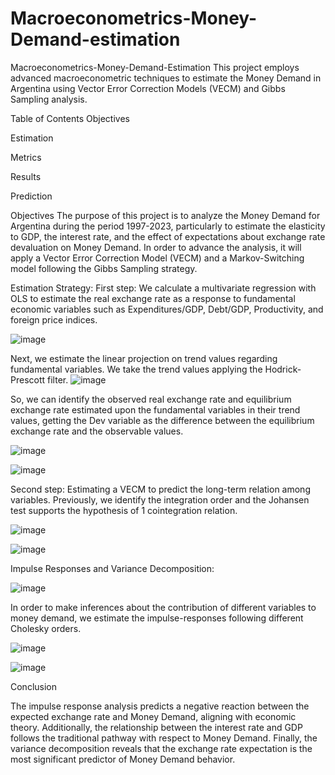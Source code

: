 # Macroeconometrics-Money-Demand-estimation

Macroeconometrics-Money-Demand-Estimation
This project employs advanced macroeconometric techniques to estimate the Money Demand in Argentina using Vector Error Correction Models (VECM) and Gibbs Sampling analysis.

Table of Contents
Objectives

Estimation

Metrics

Results

Prediction

Objectives
The purpose of this project is to analyze the Money Demand for Argentina during the period 1997-2023, particularly to estimate the elasticity to GDP, the interest rate, and the effect of expectations about exchange rate devaluation on Money Demand. In order to advance the analysis, it will apply a Vector Error Correction Model (VECM) and a Markov-Switching model following the Gibbs Sampling strategy.

Estimation Strategy:
First step: We calculate a multivariate regression with OLS to estimate the real exchange rate as a response to fundamental economic variables such as Expenditures/GDP, Debt/GDP, Productivity, and foreign price indices.

![image](https://github.com/user-attachments/assets/4e4a14f8-0e0f-4280-be1a-ea3d6f871b07)

Next, we estimate the linear projection on trend values regarding fundamental variables. We take the trend values applying the Hodrick-Prescott filter.
![image](https://github.com/user-attachments/assets/10e699d9-85f1-4222-b6b2-35e7e537c9dc)

So, we can identify the observed real exchange rate and equilibrium exchange rate estimated upon the fundamental variables in their trend values, getting the Dev variable as the difference between the equilibrium exchange rate and the observable values.

![image](https://github.com/user-attachments/assets/13d1f34a-8c1e-45cd-83d8-bd41514118ca)

![image](https://github.com/user-attachments/assets/9cd79c8b-91c9-4795-8f20-8bcaaf3d20ce)

Second step: Estimating a VECM to predict the long-term relation among variables. Previously, we identify the integration order and the Johansen test supports the hypothesis of 1 cointegration relation.

![image](https://github.com/user-attachments/assets/5b1222c0-fc9d-4152-9403-e3a0ad723ba5)

![image](https://github.com/user-attachments/assets/deba6fad-a969-4c7a-9ec7-c1c65651b4ee)

Impulse Responses and Variance Decomposition:

![image](https://github.com/user-attachments/assets/b85a5e68-9e20-4bce-ba1c-d83ebbccb26f)


In order to make inferences about the contribution of different variables to money demand, we estimate the impulse-responses following different Cholesky orders.

![image](https://github.com/user-attachments/assets/7bee57b1-f1e1-4a73-b776-d27fdf7d47af)

![image](https://github.com/user-attachments/assets/f04f1bf8-d7cc-40f7-882d-55bb7c59e4fc)

Conclusion

The impulse response analysis predicts a negative reaction between the expected exchange rate and Money Demand, aligning with economic theory. Additionally, the relationship between the interest rate and GDP follows the traditional pathway with respect to Money Demand. Finally, the variance decomposition reveals that the exchange rate expectation is the most significant predictor of Money Demand behavior.
